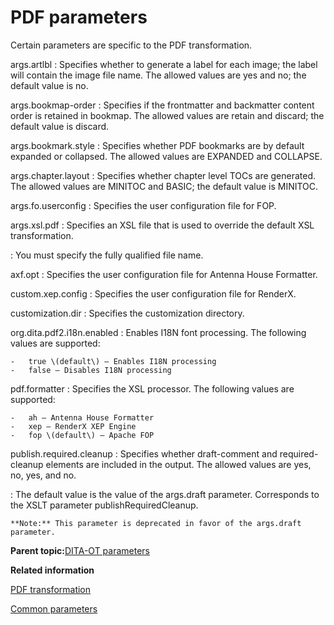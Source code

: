# PDF parameters

Certain parameters are specific to the PDF transformation.

args.artlbl
:   Specifies whether to generate a label for each image; the label will contain the image file name. The allowed values are yes and no; the default value is no.

args.bookmap-order
:   Specifies if the frontmatter and backmatter content order is retained in bookmap. The allowed values are retain and discard; the default value is discard.

args.bookmark.style
:   Specifies whether PDF bookmarks are by default expanded or collapsed. The allowed values are EXPANDED and COLLAPSE.

args.chapter.layout
:   Specifies whether chapter level TOCs are generated. The allowed values are MINITOC and BASIC; the default value is MINITOC.

args.fo.userconfig
:   Specifies the user configuration file for FOP.

args.xsl.pdf
:   Specifies an XSL file that is used to override the default XSL transformation.

:   You must specify the fully qualified file name.

axf.opt
:   Specifies the user configuration file for Antenna House Formatter.

custom.xep.config
:   Specifies the user configuration file for RenderX.

customization.dir
:   Specifies the customization directory.

org.dita.pdf2.i18n.enabled
:   Enables I18N font processing. The following values are supported:

    -   true \(default\) – Enables I18N processing
    -   false – Disables I18N processing

pdf.formatter
:   Specifies the XSL processor. The following values are supported:

    -   ah – Antenna House Formatter
    -   xep – RenderX XEP Engine
    -   fop \(default\) – Apache FOP

publish.required.cleanup
:   Specifies whether draft-comment and required-cleanup elements are included in the output. The allowed values are yes, no, yes, and no.

:   The default value is the value of the args.draft parameter. Corresponds to the XSLT parameter publishRequiredCleanup.

    **Note:** This parameter is deprecated in favor of the args.draft parameter.

**Parent topic:**[DITA-OT parameters](../parameters/parameters_intro.md)

**Related information**  


[PDF transformation](../user-guide/dita2pdf.md)

[Common parameters](../parameters/parameters-base.md)


